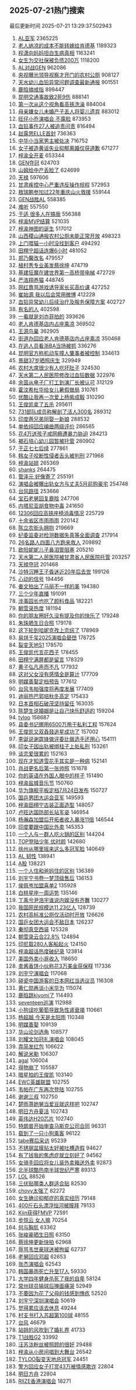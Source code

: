 ## 2025-07-21热门搜索 
最后更新时间 2025-07-21 13:29:37.502943 
1. [AL亚军](https://s.weibo.com/weibo?q=AL%E4%BA%9A%E5%86%9B&t=31&band_rank=1&Refer=top) 2365225
1. [老人纳凉的成本不能转嫁给肯德基](https://s.weibo.com/weibo?q=%23%E8%80%81%E4%BA%BA%E7%BA%B3%E5%87%89%E7%9A%84%E6%88%90%E6%9C%AC%E4%B8%8D%E8%83%BD%E8%BD%AC%E5%AB%81%E7%BB%99%E8%82%AF%E5%BE%B7%E5%9F%BA%23&t=31&band_rank=2&Refer=top) 1189323
1. [程潇向妈妈坦白生病真相](https://s.weibo.com/weibo?q=%E7%A8%8B%E6%BD%87%E5%90%91%E5%A6%88%E5%A6%88%E5%9D%A6%E7%99%BD%E7%94%9F%E7%97%85%E7%9C%9F%E7%9B%B8&t=31&band_rank=1&Refer=top) 1163241
1. [女生为交社保被负债200万](https://s.weibo.com/weibo?q=%23%E5%A5%B3%E7%94%9F%E4%B8%BA%E4%BA%A4%E7%A4%BE%E4%BF%9D%E8%A2%AB%E8%B4%9F%E5%80%BA200%E4%B8%87%23&t=31&band_rank=25&Refer=top) 1118200
1. [AL对战GEN](https://s.weibo.com/weibo?q=%23AL%E5%AF%B9%E6%88%98GEN%23&t=31&band_rank=2&Refer=top) 962086
1. [央视曝光领导视察才开门的农村公厕](https://s.weibo.com/weibo?q=%23%E5%A4%AE%E8%A7%86%E6%9B%9D%E5%85%89%E9%A2%86%E5%AF%BC%E8%A7%86%E5%AF%9F%E6%89%8D%E5%BC%80%E9%97%A8%E7%9A%84%E5%86%9C%E6%9D%91%E5%85%AC%E5%8E%95%23&t=31&band_rank=13&Refer=top) 908127
1. [天水幼儿血铅异常问题调查最新通报](https://s.weibo.com/weibo?q=%23%E5%A4%A9%E6%B0%B4%E5%B9%BC%E5%84%BF%E8%A1%80%E9%93%85%E5%BC%82%E5%B8%B8%E9%97%AE%E9%A2%98%E8%B0%83%E6%9F%A5%E6%9C%80%E6%96%B0%E9%80%9A%E6%8A%A5%23&t=31&band_rank=3&Refer=top) 901551
1. [鹿晗摘戒指](https://s.weibo.com/weibo?q=%23%E9%B9%BF%E6%99%97%E6%91%98%E6%88%92%E6%8C%87%23&t=31&band_rank=4&Refer=top) 899447
1. [昆明交通事故致2死9伤](https://s.weibo.com/weibo?q=%23%E6%98%86%E6%98%8E%E4%BA%A4%E9%80%9A%E4%BA%8B%E6%95%85%E8%87%B42%E6%AD%BB9%E4%BC%A4%23&t=31&band_rank=2&Refer=top) 888141
1. [第一次从这个视角看高铁洗澡](https://s.weibo.com/weibo?q=%23%E7%AC%AC%E4%B8%80%E6%AC%A1%E4%BB%8E%E8%BF%99%E4%B8%AA%E8%A7%86%E8%A7%92%E7%9C%8B%E9%AB%98%E9%93%81%E6%B4%97%E6%BE%A1%23&t=31&band_rank=3&Refer=top) 884004
1. [母亲嫌女儿未婚产子丢人将婴儿遗弃](https://s.weibo.com/weibo?q=%23%E6%AF%8D%E4%BA%B2%E5%AB%8C%E5%A5%B3%E5%84%BF%E6%9C%AA%E5%A9%9A%E4%BA%A7%E5%AD%90%E4%B8%A2%E4%BA%BA%E5%B0%86%E5%A9%B4%E5%84%BF%E9%81%97%E5%BC%83%23&t=31&band_rank=4&Refer=top) 883012
1. [旺仔小乔演唱会 不露脸](https://s.weibo.com/weibo?q=%E6%97%BA%E4%BB%94%E5%B0%8F%E4%B9%94%E6%BC%94%E5%94%B1%E4%BC%9A%20%E4%B8%8D%E9%9C%B2%E8%84%B8&t=31&band_rank=5&Refer=top) 873953
1. [血铅事件27人被追责问责](https://s.weibo.com/weibo?q=%23%E8%A1%80%E9%93%85%E4%BA%8B%E4%BB%B627%E4%BA%BA%E8%A2%AB%E8%BF%BD%E8%B4%A3%E9%97%AE%E8%B4%A3%23&t=31&band_rank=6&Refer=top) 816494
1. [赵露思ELLE首封](https://s.weibo.com/weibo?q=%23%E8%B5%B5%E9%9C%B2%E6%80%9DELLE%E9%A6%96%E5%B0%81%23&t=31&band_rank=4&Refer=top) 736363
1. [中华小当家男主被处决](https://s.weibo.com/weibo?q=%E4%B8%AD%E5%8D%8E%E5%B0%8F%E5%BD%93%E5%AE%B6%E7%94%B7%E4%B8%BB%E8%A2%AB%E5%A4%84%E5%86%B3&t=31&band_rank=5&Refer=top) 716752
1. [女子被造黄谣失业抑郁离婚仅获道歉](https://s.weibo.com/weibo?q=%23%E5%A5%B3%E5%AD%90%E8%A2%AB%E9%80%A0%E9%BB%84%E8%B0%A3%E5%A4%B1%E4%B8%9A%E6%8A%91%E9%83%81%E7%A6%BB%E5%A9%9A%E4%BB%85%E8%8E%B7%E9%81%93%E6%AD%89%23&t=31&band_rank=5&Refer=top) 671277
1. [梓渝全开麦](https://s.weibo.com/weibo?q=%23%E6%A2%93%E6%B8%9D%E5%85%A8%E5%BC%80%E9%BA%A6%23&t=31&band_rank=7&Refer=top) 653344
1. [GEN夺冠](https://s.weibo.com/weibo?q=GEN%E5%A4%BA%E5%86%A0&t=31&band_rank=8&Refer=top) 624703
1. [山姆给中产丢脸了](https://s.weibo.com/weibo?q=%23%E5%B1%B1%E5%A7%86%E7%BB%99%E4%B8%AD%E4%BA%A7%E4%B8%A2%E8%84%B8%E4%BA%86%23&t=31&band_rank=35&Refer=top) 624699
1. [天禄](https://s.weibo.com/weibo?q=%E5%A4%A9%E7%A6%84&t=31&band_rank=1&Refer=top) 597606
1. [甘肃疾控中心严重违反操作规程](https://s.weibo.com/weibo?q=%23%E7%94%98%E8%82%83%E7%96%BE%E6%8E%A7%E4%B8%AD%E5%BF%83%E4%B8%A5%E9%87%8D%E8%BF%9D%E5%8F%8D%E6%93%8D%E4%BD%9C%E8%A7%84%E7%A8%8B%23&t=31&band_rank=9&Refer=top) 572953
1. [敖瑞鹏参加过22年重庆山火救援](https://s.weibo.com/weibo?q=%E6%95%96%E7%91%9E%E9%B9%8F%E5%8F%82%E5%8A%A0%E8%BF%8722%E5%B9%B4%E9%87%8D%E5%BA%86%E5%B1%B1%E7%81%AB%E6%95%91%E6%8F%B4&t=31&band_rank=8&Refer=top) 559144
1. [GEN战胜AL](https://s.weibo.com/weibo?q=GEN%E6%88%98%E8%83%9CAL&t=31&band_rank=10&Refer=top) 558385
1. [难听](https://s.weibo.com/weibo?q=%E9%9A%BE%E5%90%AC&t=31&band_rank=11&Refer=top) 557550
1. [于适 很多人在搞我](https://s.weibo.com/weibo?q=%E4%BA%8E%E9%80%82%20%E5%BE%88%E5%A4%9A%E4%BA%BA%E5%9C%A8%E6%90%9E%E6%88%91&t=31&band_rank=12&Refer=top) 556388
1. [梓渝MVP结算](https://s.weibo.com/weibo?q=%23%E6%A2%93%E6%B8%9DMVP%E7%BB%93%E7%AE%97%23&t=31&band_rank=5&Refer=top) 521035
1. [梓渝神图的诞生](https://s.weibo.com/weibo?q=%23%E6%A2%93%E6%B8%9D%E7%A5%9E%E5%9B%BE%E7%9A%84%E8%AF%9E%E7%94%9F%23&t=31&band_rank=2&Refer=top) 517012
1. [山西稷山通报农村公厕未能正常开放](https://s.weibo.com/weibo?q=%23%E5%B1%B1%E8%A5%BF%E7%A8%B7%E5%B1%B1%E9%80%9A%E6%8A%A5%E5%86%9C%E6%9D%91%E5%85%AC%E5%8E%95%E6%9C%AA%E8%83%BD%E6%AD%A3%E5%B8%B8%E5%BC%80%E6%94%BE%23&t=31&band_rank=10&Refer=top) 498323
1. [上门喂猫一小时没找到客户](https://s.weibo.com/weibo?q=%E4%B8%8A%E9%97%A8%E5%96%82%E7%8C%AB%E4%B8%80%E5%B0%8F%E6%97%B6%E6%B2%A1%E6%89%BE%E5%88%B0%E5%AE%A2%E6%88%B7&t=31&band_rank=4&Refer=top) 494292
1. [田栩宁超话连爆6小时](https://s.weibo.com/weibo?q=%23%E7%94%B0%E6%A0%A9%E5%AE%81%E8%B6%85%E8%AF%9D%E8%BF%9E%E7%88%866%E5%B0%8F%E6%97%B6%23&t=31&band_rank=14&Refer=top) 481052
1. [郑乃馨改名](https://s.weibo.com/weibo?q=%23%E9%83%91%E4%B9%83%E9%A6%A8%E6%94%B9%E5%90%8D%23&t=31&band_rank=15&Refer=top) 479557
1. [植村秀专业美发蔡徐坤](https://s.weibo.com/weibo?q=%23%E6%A4%8D%E6%9D%91%E7%A7%80%E4%B8%93%E4%B8%9A%E7%BE%8E%E5%8F%91%E8%94%A1%E5%BE%90%E5%9D%A4%23&t=31&band_rank=11&Refer=top) 474719
1. [基建狂魔在建世界第一高桥带电梯](https://s.weibo.com/weibo?q=%23%E5%9F%BA%E5%BB%BA%E7%8B%82%E9%AD%94%E5%9C%A8%E5%BB%BA%E4%B8%96%E7%95%8C%E7%AC%AC%E4%B8%80%E9%AB%98%E6%A1%A5%E5%B8%A6%E7%94%B5%E6%A2%AF%23&t=31&band_rank=7&Refer=top) 472729
1. [严浩翔养猫](https://s.weibo.com/weibo?q=%23%E4%B8%A5%E6%B5%A9%E7%BF%94%E5%85%BB%E7%8C%AB%23&t=31&band_rank=13&Refer=top) 448745
1. [网红靠骂游戏诱导家长买高价课](https://s.weibo.com/weibo?q=%23%E7%BD%91%E7%BA%A2%E9%9D%A0%E9%AA%82%E6%B8%B8%E6%88%8F%E8%AF%B1%E5%AF%BC%E5%AE%B6%E9%95%BF%E4%B9%B0%E9%AB%98%E4%BB%B7%E8%AF%BE%23&t=31&band_rank=14&Refer=top) 427252
1. [崔始源 我以后会常用微博](https://s.weibo.com/weibo?q=%E5%B4%94%E5%A7%8B%E6%BA%90%20%E6%88%91%E4%BB%A5%E5%90%8E%E4%BC%9A%E5%B8%B8%E7%94%A8%E5%BE%AE%E5%8D%9A&t=31&band_rank=33&Refer=top) 412228
1. [血铅异常幼儿后续治疗及服务保障方案](https://s.weibo.com/weibo?q=%23%E8%A1%80%E9%93%85%E5%BC%82%E5%B8%B8%E5%B9%BC%E5%84%BF%E5%90%8E%E7%BB%AD%E6%B2%BB%E7%96%97%E5%8F%8A%E6%9C%8D%E5%8A%A1%E4%BF%9D%E9%9A%9C%E6%96%B9%E6%A1%88%23&t=31&band_rank=16&Refer=top) 402727
1. [有名的人](https://s.weibo.com/weibo?q=%23%E6%9C%89%E5%90%8D%E7%9A%84%E4%BA%BA%23&t=31&band_rank=16&Refer=top) 402598
1. [一看就是刘亦菲拍的](https://s.weibo.com/weibo?q=%E4%B8%80%E7%9C%8B%E5%B0%B1%E6%98%AF%E5%88%98%E4%BA%A6%E8%8F%B2%E6%8B%8D%E7%9A%84&t=31&band_rank=39&Refer=top) 393626
1. [老人肯德基店内占座乘凉](https://s.weibo.com/weibo?q=%23%E8%80%81%E4%BA%BA%E8%82%AF%E5%BE%B7%E5%9F%BA%E5%BA%97%E5%86%85%E5%8D%A0%E5%BA%A7%E4%B9%98%E5%87%89%23&t=31&band_rank=32&Refer=top) 369502
1. [王源鸟巢](https://s.weibo.com/weibo?q=%E7%8E%8B%E6%BA%90%E9%B8%9F%E5%B7%A2&t=31&band_rank=7&Refer=top) 362905
1. [街道办回应老人肯德基店内占座乘凉](https://s.weibo.com/weibo?q=%23%E8%A1%97%E9%81%93%E5%8A%9E%E5%9B%9E%E5%BA%94%E8%80%81%E4%BA%BA%E8%82%AF%E5%BE%B7%E5%9F%BA%E5%BA%97%E5%86%85%E5%8D%A0%E5%BA%A7%E4%B9%98%E5%87%89%23&t=31&band_rank=46&Refer=top) 350468
1. [在逃人员看浙BA当场被抓](https://s.weibo.com/weibo?q=%23%E5%9C%A8%E9%80%83%E4%BA%BA%E5%91%98%E7%9C%8B%E6%B5%99BA%E5%BD%93%E5%9C%BA%E8%A2%AB%E6%8A%93%23&t=31&band_rank=10&Refer=top) 336276
1. [昆明官方称机动车撞人肇事者被控制](https://s.weibo.com/weibo?q=%23%E6%98%86%E6%98%8E%E5%AE%98%E6%96%B9%E7%A7%B0%E6%9C%BA%E5%8A%A8%E8%BD%A6%E6%92%9E%E4%BA%BA%E8%82%87%E4%BA%8B%E8%80%85%E8%A2%AB%E6%8E%A7%E5%88%B6%23&t=31&band_rank=11&Refer=top) 334613
1. [景甜37岁晒照庆生](https://s.weibo.com/weibo?q=%23%E6%99%AF%E7%94%9C37%E5%B2%81%E6%99%92%E7%85%A7%E5%BA%86%E7%94%9F%23&t=31&band_rank=18&Refer=top) 329949
1. [农村大席很少有人吃坏肚子](https://s.weibo.com/weibo?q=%E5%86%9C%E6%9D%91%E5%A4%A7%E5%B8%AD%E5%BE%88%E5%B0%91%E6%9C%89%E4%BA%BA%E5%90%83%E5%9D%8F%E8%82%9A%E5%AD%90&t=31&band_rank=12&Refer=top) 324530
1. [天水第二人民医院修改过血铅数据](https://s.weibo.com/weibo?q=%23%E5%A4%A9%E6%B0%B4%E7%AC%AC%E4%BA%8C%E4%BA%BA%E6%B0%91%E5%8C%BB%E9%99%A2%E4%BF%AE%E6%94%B9%E8%BF%87%E8%A1%80%E9%93%85%E6%95%B0%E6%8D%AE%23&t=31&band_rank=17&Refer=top) 322976
1. [余茵从电子厂打工到演厂长被认可](https://s.weibo.com/weibo?q=%E4%BD%99%E8%8C%B5%E4%BB%8E%E7%94%B5%E5%AD%90%E5%8E%82%E6%89%93%E5%B7%A5%E5%88%B0%E6%BC%94%E5%8E%82%E9%95%BF%E8%A2%AB%E8%AE%A4%E5%8F%AF&t=31&band_rank=14&Refer=top) 312129
1. [霍汶希杜华给女儿暑假做局](https://s.weibo.com/weibo?q=%E9%9C%8D%E6%B1%B6%E5%B8%8C%E6%9D%9C%E5%8D%8E%E7%BB%99%E5%A5%B3%E5%84%BF%E6%9A%91%E5%81%87%E5%81%9A%E5%B1%80&t=31&band_rank=15&Refer=top) 310761
1. [优酷让我再一次爱上杨紫成毅](https://s.weibo.com/weibo?q=%E4%BC%98%E9%85%B7%E8%AE%A9%E6%88%91%E5%86%8D%E4%B8%80%E6%AC%A1%E7%88%B1%E4%B8%8A%E6%9D%A8%E7%B4%AB%E6%88%90%E6%AF%85&t=31&band_rank=10&Refer=top) 310290
1. [王俊凯拿了五杀](https://s.weibo.com/weibo?q=%23%E7%8E%8B%E4%BF%8A%E5%87%AF%E6%8B%BF%E4%BA%86%E4%BA%94%E6%9D%80%23&t=31&band_rank=18&Refer=top) 295611
1. [731部队成员称解剖了活人300名](https://s.weibo.com/weibo?q=%23731%E9%83%A8%E9%98%9F%E6%88%90%E5%91%98%E7%A7%B0%E8%A7%A3%E5%89%96%E4%BA%86%E6%B4%BB%E4%BA%BA300%E5%90%8D%23&t=31&band_rank=19&Refer=top) 289312
1. [印度两兄弟同娶一新娘](https://s.weibo.com/weibo?q=%23%E5%8D%B0%E5%BA%A6%E4%B8%A4%E5%85%84%E5%BC%9F%E5%90%8C%E5%A8%B6%E4%B8%80%E6%96%B0%E5%A8%98%23&t=31&band_rank=11&Refer=top) 288532
1. [单依纯回应编曲两级评价](https://s.weibo.com/weibo?q=%23%E5%8D%95%E4%BE%9D%E7%BA%AF%E5%9B%9E%E5%BA%94%E7%BC%96%E6%9B%B2%E4%B8%A4%E7%BA%A7%E8%AF%84%E4%BB%B7%23&t=31&band_rank=19&Refer=top) 286565
1. [花4万送孩子戒网瘾遭暴力胁迫](https://s.weibo.com/weibo?q=%23%E8%8A%B14%E4%B8%87%E9%80%81%E5%AD%A9%E5%AD%90%E6%88%92%E7%BD%91%E7%98%BE%E9%81%AD%E6%9A%B4%E5%8A%9B%E8%83%81%E8%BF%AB%23&t=31&band_rank=20&Refer=top) 284213
1. [褐石培心幼儿园暂被托管](https://s.weibo.com/weibo?q=%23%E8%A4%90%E7%9F%B3%E5%9F%B9%E5%BF%83%E5%B9%BC%E5%84%BF%E5%9B%AD%E6%9A%82%E8%A2%AB%E6%89%98%E7%AE%A1%23&t=31&band_rank=20&Refer=top) 280902
1. [于正七七后续](https://s.weibo.com/weibo?q=%23%E4%BA%8E%E6%AD%A3%E4%B8%83%E4%B8%83%E5%90%8E%E7%BB%AD%23&t=31&band_rank=12&Refer=top) 277861
1. [韩女子咬断性侵者舌头被判刑](https://s.weibo.com/weibo?q=%23%E9%9F%A9%E5%A5%B3%E5%AD%90%E5%92%AC%E6%96%AD%E6%80%A7%E4%BE%B5%E8%80%85%E8%88%8C%E5%A4%B4%E8%A2%AB%E5%88%A4%E5%88%91%23&t=31&band_rank=21&Refer=top) 271968
1. [梓渝站姐](https://s.weibo.com/weibo?q=%E6%A2%93%E6%B8%9D%E7%AB%99%E5%A7%90&t=31&band_rank=22&Refer=top) 265369
1. [shanks](https://s.weibo.com/weibo?q=shanks&t=31&band_rank=13&Refer=top) 264475
1. [管泽元 好像寄了](https://s.weibo.com/weibo?q=%E7%AE%A1%E6%B3%BD%E5%85%83%20%E5%A5%BD%E5%83%8F%E5%AF%84%E4%BA%86&t=31&band_rank=23&Refer=top) 255191
1. [演唱会被曝出轨女方与丈夫5月前购豪宅](https://s.weibo.com/weibo?q=%23%E6%BC%94%E5%94%B1%E4%BC%9A%E8%A2%AB%E6%9B%9D%E5%87%BA%E8%BD%A8%E5%A5%B3%E6%96%B9%E4%B8%8E%E4%B8%88%E5%A4%AB5%E6%9C%88%E5%89%8D%E8%B4%AD%E8%B1%AA%E5%AE%85%23&t=31&band_rank=24&Refer=top) 254748
1. [台风路径](https://s.weibo.com/weibo?q=%E5%8F%B0%E9%A3%8E%E8%B7%AF%E5%BE%84&t=31&band_rank=50&Refer=top) 253666
1. [宝石老舅回复鹿晗](https://s.weibo.com/weibo?q=%23%E5%AE%9D%E7%9F%B3%E8%80%81%E8%88%85%E5%9B%9E%E5%A4%8D%E9%B9%BF%E6%99%97%23&t=31&band_rank=32&Refer=top) 247706
1. [内塔尼亚胡食物中毒](https://s.weibo.com/weibo?q=%23%E5%86%85%E5%A1%94%E5%B0%BC%E4%BA%9A%E8%83%A1%E9%A3%9F%E7%89%A9%E4%B8%AD%E6%AF%92%23&t=31&band_rank=18&Refer=top) 241650
1. [12306回应高铁座椅消毒情况](https://s.weibo.com/weibo?q=%2312306%E5%9B%9E%E5%BA%94%E9%AB%98%E9%93%81%E5%BA%A7%E6%A4%85%E6%B6%88%E6%AF%92%E6%83%85%E5%86%B5%23&t=31&band_rank=23&Refer=top) 225729
1. [十余省区市雨雨雨](https://s.weibo.com/weibo?q=%23%E5%8D%81%E4%BD%99%E7%9C%81%E5%8C%BA%E5%B8%82%E9%9B%A8%E9%9B%A8%E9%9B%A8%23&t=31&band_rank=15&Refer=top) 220142
1. [陈立农街头拥抱](https://s.weibo.com/weibo?q=%23%E9%99%88%E7%AB%8B%E5%86%9C%E8%A1%97%E5%A4%B4%E6%8B%A5%E6%8A%B1%23&t=31&band_rank=26&Refer=top) 219669
1. [纪委监委对检测数据失真等全面调查](https://s.weibo.com/weibo?q=%23%E7%BA%AA%E5%A7%94%E7%9B%91%E5%A7%94%E5%AF%B9%E6%A3%80%E6%B5%8B%E6%95%B0%E6%8D%AE%E5%A4%B1%E7%9C%9F%E7%AD%89%E5%85%A8%E9%9D%A2%E8%B0%83%E6%9F%A5%23&t=31&band_rank=27&Refer=top) 217914
1. [26名路人四面八方跑来救人](https://s.weibo.com/weibo?q=%2326%E5%90%8D%E8%B7%AF%E4%BA%BA%E5%9B%9B%E9%9D%A2%E5%85%AB%E6%96%B9%E8%B7%91%E6%9D%A5%E6%95%91%E4%BA%BA%23&t=31&band_rank=16&Refer=top) 209892
1. [欧阳妮妮儿子鼻泪管阻塞](https://s.weibo.com/weibo?q=%23%E6%AC%A7%E9%98%B3%E5%A6%AE%E5%A6%AE%E5%84%BF%E5%AD%90%E9%BC%BB%E6%B3%AA%E7%AE%A1%E9%98%BB%E5%A1%9E%23&t=31&band_rank=27&Refer=top) 205210
1. [天水第二人民医院被甘肃省人民医院托管](https://s.weibo.com/weibo?q=%23%E5%A4%A9%E6%B0%B4%E7%AC%AC%E4%BA%8C%E4%BA%BA%E6%B0%91%E5%8C%BB%E9%99%A2%E8%A2%AB%E7%94%98%E8%82%83%E7%9C%81%E4%BA%BA%E6%B0%91%E5%8C%BB%E9%99%A2%E6%89%98%E7%AE%A1%23&t=31&band_rank=28&Refer=top) 203257
1. [天禄夺冠](https://s.weibo.com/weibo?q=%E5%A4%A9%E7%A6%84%E5%A4%BA%E5%86%A0&t=31&band_rank=7&Refer=top) 201468
1. [沙特沉睡王子昏迷近20年后去世](https://s.weibo.com/weibo?q=%23%E6%B2%99%E7%89%B9%E6%B2%89%E7%9D%A1%E7%8E%8B%E5%AD%90%E6%98%8F%E8%BF%B7%E8%BF%9120%E5%B9%B4%E5%90%8E%E5%8E%BB%E4%B8%96%23&t=31&band_rank=31&Refer=top) 199126
1. [心动的信号](https://s.weibo.com/weibo?q=%E5%BF%83%E5%8A%A8%E7%9A%84%E4%BF%A1%E5%8F%B7&t=31&band_rank=28&Refer=top) 194456
1. [姜文拍出了马丽不一样的美](https://s.weibo.com/weibo?q=%E5%A7%9C%E6%96%87%E6%8B%8D%E5%87%BA%E4%BA%86%E9%A9%AC%E4%B8%BD%E4%B8%8D%E4%B8%80%E6%A0%B7%E7%9A%84%E7%BE%8E&t=31&band_rank=19&Refer=top) 194380
1. [三个少年直播](https://s.weibo.com/weibo?q=%23%E4%B8%89%E4%B8%AA%E5%B0%91%E5%B9%B4%E7%9B%B4%E6%92%AD%23&t=31&band_rank=29&Refer=top) 191091
1. [涉事园长也吃了颜料食品](https://s.weibo.com/weibo?q=%23%E6%B6%89%E4%BA%8B%E5%9B%AD%E9%95%BF%E4%B9%9F%E5%90%83%E4%BA%86%E9%A2%9C%E6%96%99%E9%A3%9F%E5%93%81%23&t=31&band_rank=36&Refer=top) 182221
1. [朝雪录热度](https://s.weibo.com/weibo?q=%23%E6%9C%9D%E9%9B%AA%E5%BD%95%E7%83%AD%E5%BA%A6%23&t=31&band_rank=29&Refer=top) 181194
1. [你的朋友圈好久没有提及你的快乐了](https://s.weibo.com/weibo?q=%E4%BD%A0%E7%9A%84%E6%9C%8B%E5%8F%8B%E5%9C%88%E5%A5%BD%E4%B9%85%E6%B2%A1%E6%9C%89%E6%8F%90%E5%8F%8A%E4%BD%A0%E7%9A%84%E5%BF%AB%E4%B9%90%E4%BA%86&t=31&band_rank=20&Refer=top) 179248
1. [朱珠晒生日合照](https://s.weibo.com/weibo?q=%23%E6%9C%B1%E7%8F%A0%E6%99%92%E7%94%9F%E6%97%A5%E5%90%88%E7%85%A7%23&t=31&band_rank=21&Refer=top) 179178
1. [这下轮到哈妮克孜上恋综了](https://s.weibo.com/weibo?q=%E8%BF%99%E4%B8%8B%E8%BD%AE%E5%88%B0%E5%93%88%E5%A6%AE%E5%85%8B%E5%AD%9C%E4%B8%8A%E6%81%8B%E7%BB%BC%E4%BA%86&t=31&band_rank=23&Refer=top) 178969
1. [易烊千玺2025演唱会礐嶨](https://s.weibo.com/weibo?q=%E6%98%93%E7%83%8A%E5%8D%83%E7%8E%BA2025%E6%BC%94%E5%94%B1%E4%BC%9A%E7%A4%90%E5%B6%A8&t=31&band_rank=24&Refer=top) 178725
1. [裂变天地S1](https://s.weibo.com/weibo?q=%23%E8%A3%82%E5%8F%98%E5%A4%A9%E5%9C%B0S1%23&t=31&band_rank=25&Refer=top) 178570
1. [王俊凯代言花西子](https://s.weibo.com/weibo?q=%23%E7%8E%8B%E4%BF%8A%E5%87%AF%E4%BB%A3%E8%A8%80%E8%8A%B1%E8%A5%BF%E5%AD%90%23&t=31&band_rank=26&Refer=top) 178455
1. [田栩宁满屏都是留言](https://s.weibo.com/weibo?q=%23%E7%94%B0%E6%A0%A9%E5%AE%81%E6%BB%A1%E5%B1%8F%E9%83%BD%E6%98%AF%E7%95%99%E8%A8%80%23&t=31&band_rank=27&Refer=top) 178329
1. [黄子弘凡声而不凡](https://s.weibo.com/weibo?q=%23%E9%BB%84%E5%AD%90%E5%BC%98%E5%87%A1%E5%A3%B0%E8%80%8C%E4%B8%8D%E5%87%A1%23&t=31&band_rank=30&Refer=top) 177932
1. [这对父女没有感情全是算计](https://s.weibo.com/weibo?q=%23%E8%BF%99%E5%AF%B9%E7%88%B6%E5%A5%B3%E6%B2%A1%E6%9C%89%E6%84%9F%E6%83%85%E5%85%A8%E6%98%AF%E7%AE%97%E8%AE%A1%23&t=31&band_rank=31&Refer=top) 177709
1. [明媒善娶定档预告](https://s.weibo.com/weibo?q=%23%E6%98%8E%E5%AA%92%E5%96%84%E5%A8%B6%E5%AE%9A%E6%A1%A3%E9%A2%84%E5%91%8A%23&t=31&band_rank=32&Refer=top) 177612
1. [台风韦帕强度将再度发展](https://s.weibo.com/weibo?q=%23%E5%8F%B0%E9%A3%8E%E9%9F%A6%E5%B8%95%E5%BC%BA%E5%BA%A6%E5%B0%86%E5%86%8D%E5%BA%A6%E5%8F%91%E5%B1%95%23&t=31&band_rank=34&Refer=top) 177409
1. [迪丽热巴郭培秋冬高定](https://s.weibo.com/weibo?q=%23%E8%BF%AA%E4%B8%BD%E7%83%AD%E5%B7%B4%E9%83%AD%E5%9F%B9%E7%A7%8B%E5%86%AC%E9%AB%98%E5%AE%9A%23&t=31&band_rank=30&Refer=top) 175433
1. [日本首相石破茂坚持留任](https://s.weibo.com/weibo?q=%23%E6%97%A5%E6%9C%AC%E9%A6%96%E7%9B%B8%E7%9F%B3%E7%A0%B4%E8%8C%82%E5%9D%9A%E6%8C%81%E7%95%99%E4%BB%BB%23&t=31&band_rank=18&Refer=top) 163035
1. [陈楚生说婚姻是让自己快乐舒适的](https://s.weibo.com/weibo?q=%E9%99%88%E6%A5%9A%E7%94%9F%E8%AF%B4%E5%A9%9A%E5%A7%BB%E6%98%AF%E8%AE%A9%E8%87%AA%E5%B7%B1%E5%BF%AB%E4%B9%90%E8%88%92%E9%80%82%E7%9A%84&t=31&band_rank=33&Refer=top) 159204
1. [tyloo](https://s.weibo.com/weibo?q=tyloo&t=31&band_rank=12&Refer=top) 158687
1. [县委书记挪用6500万用于私利工程](https://s.weibo.com/weibo?q=%23%E5%8E%BF%E5%A7%94%E4%B9%A6%E8%AE%B0%E6%8C%AA%E7%94%A86500%E4%B8%87%E7%94%A8%E4%BA%8E%E7%A7%81%E5%88%A9%E5%B7%A5%E7%A8%8B%23&t=31&band_rank=34&Refer=top) 157624
1. [王俊凯又双叒叕追星成功了](https://s.weibo.com/weibo?q=%E7%8E%8B%E4%BF%8A%E5%87%AF%E5%8F%88%E5%8F%8C%E5%8F%92%E5%8F%95%E8%BF%BD%E6%98%9F%E6%88%90%E5%8A%9F%E4%BA%86&t=31&band_rank=19&Refer=top) 157002
1. [李诞说谢霆锋做评委比做选手还用心](https://s.weibo.com/weibo?q=%E6%9D%8E%E8%AF%9E%E8%AF%B4%E8%B0%A2%E9%9C%86%E9%94%8B%E5%81%9A%E8%AF%84%E5%A7%94%E6%AF%94%E5%81%9A%E9%80%89%E6%89%8B%E8%BF%98%E7%94%A8%E5%BF%83&t=31&band_rank=35&Refer=top) 154111
1. [印女子因出轨被绑柱子上处私刑](https://s.weibo.com/weibo?q=%23%E5%8D%B0%E5%A5%B3%E5%AD%90%E5%9B%A0%E5%87%BA%E8%BD%A8%E8%A2%AB%E7%BB%91%E6%9F%B1%E5%AD%90%E4%B8%8A%E5%A4%84%E7%A7%81%E5%88%91%23&t=31&band_rank=24&Refer=top) 153261
1. [谈恋爱很累的](https://s.weibo.com/weibo?q=%E8%B0%88%E6%81%8B%E7%88%B1%E5%BE%88%E7%B4%AF%E7%9A%84&t=31&band_rank=26&Refer=top) 152163
1. [现在才知道雪花手其实是一种病](https://s.weibo.com/weibo?q=%23%E7%8E%B0%E5%9C%A8%E6%89%8D%E7%9F%A5%E9%81%93%E9%9B%AA%E8%8A%B1%E6%89%8B%E5%85%B6%E5%AE%9E%E6%98%AF%E4%B8%80%E7%A7%8D%E7%97%85%23&t=31&band_rank=36&Refer=top) 152141
1. [肖战更名后第一张帅照](https://s.weibo.com/weibo?q=%23%E8%82%96%E6%88%98%E6%9B%B4%E5%90%8D%E5%90%8E%E7%AC%AC%E4%B8%80%E5%BC%A0%E5%B8%85%E7%85%A7%23&t=31&band_rank=27&Refer=top) 151678
1. [你的英语在外国人眼中的样子](https://s.weibo.com/weibo?q=%E4%BD%A0%E7%9A%84%E8%8B%B1%E8%AF%AD%E5%9C%A8%E5%A4%96%E5%9B%BD%E4%BA%BA%E7%9C%BC%E4%B8%AD%E7%9A%84%E6%A0%B7%E5%AD%90&t=31&band_rank=28&Refer=top) 151490
1. [梓渝盐城音乐节](https://s.weibo.com/weibo?q=%23%E6%A2%93%E6%B8%9D%E7%9B%90%E5%9F%8E%E9%9F%B3%E4%B9%90%E8%8A%82%23&t=31&band_rank=29&Refer=top) 150760
1. [华为旗舰平板定档7月24日发布](https://s.weibo.com/weibo?q=%23%E5%8D%8E%E4%B8%BA%E6%97%97%E8%88%B0%E5%B9%B3%E6%9D%BF%E5%AE%9A%E6%A1%A37%E6%9C%8824%E6%97%A5%E5%8F%91%E5%B8%83%23&t=31&band_rank=30&Refer=top) 150727
1. [国乒男团大运会亚军](https://s.weibo.com/weibo?q=%E5%9B%BD%E4%B9%92%E7%94%B7%E5%9B%A2%E5%A4%A7%E8%BF%90%E4%BC%9A%E4%BA%9A%E5%86%9B&t=31&band_rank=37&Refer=top) 149593
1. [梓渝田栩宁古装正面造型](https://s.weibo.com/weibo?q=%23%E6%A2%93%E6%B8%9D%E7%94%B0%E6%A0%A9%E5%AE%81%E5%8F%A4%E8%A3%85%E6%AD%A3%E9%9D%A2%E9%80%A0%E5%9E%8B%23&t=31&band_rank=38&Refer=top) 148057
1. [卢旺达国防部长站军姿](https://s.weibo.com/weibo?q=%E5%8D%A2%E6%97%BA%E8%BE%BE%E5%9B%BD%E9%98%B2%E9%83%A8%E9%95%BF%E7%AB%99%E5%86%9B%E5%A7%BF&t=31&band_rank=31&Refer=top) 146954
1. [杨瀚森加盟后开拓者收入暴涨11倍](https://s.weibo.com/weibo?q=%23%E6%9D%A8%E7%80%9A%E6%A3%AE%E5%8A%A0%E7%9B%9F%E5%90%8E%E5%BC%80%E6%8B%93%E8%80%85%E6%94%B6%E5%85%A5%E6%9A%B4%E6%B6%A811%E5%80%8D%23&t=31&band_rank=40&Refer=top) 146544
1. [印度要跟中国比外卖](https://s.weibo.com/weibo?q=%E5%8D%B0%E5%BA%A6%E8%A6%81%E8%B7%9F%E4%B8%AD%E5%9B%BD%E6%AF%94%E5%A4%96%E5%8D%96&t=31&band_rank=42&Refer=top) 145353
1. [一个人与一群人吃火锅的区别](https://s.weibo.com/weibo?q=%E4%B8%80%E4%B8%AA%E4%BA%BA%E4%B8%8E%E4%B8%80%E7%BE%A4%E4%BA%BA%E5%90%83%E7%81%AB%E9%94%85%E7%9A%84%E5%8C%BA%E5%88%AB&t=31&band_rank=37&Refer=top) 144204
1. [TOP登陆少年 优时颜](https://s.weibo.com/weibo?q=TOP%E7%99%BB%E9%99%86%E5%B0%91%E5%B9%B4%20%E4%BC%98%E6%97%B6%E9%A2%9C&t=31&band_rank=43&Refer=top) 142680
1. [徐州从哪里摇来这么多冠军脸](https://s.weibo.com/weibo?q=%23%E5%BE%90%E5%B7%9E%E4%BB%8E%E5%93%AA%E9%87%8C%E6%91%87%E6%9D%A5%E8%BF%99%E4%B9%88%E5%A4%9A%E5%86%A0%E5%86%9B%E8%84%B8%23&t=31&band_rank=38&Refer=top) 140649
1. [AL 韧性](https://s.weibo.com/weibo?q=AL%20%E9%9F%A7%E6%80%A7&t=31&band_rank=33&Refer=top) 138941
1. [A股](https://s.weibo.com/weibo?q=A%E8%82%A1&t=31&band_rank=45&Refer=top) 138221
1. [一个人住和爸妈住的区别](https://s.weibo.com/weibo?q=%E4%B8%80%E4%B8%AA%E4%BA%BA%E4%BD%8F%E5%92%8C%E7%88%B8%E5%A6%88%E4%BD%8F%E7%9A%84%E5%8C%BA%E5%88%AB&t=31&band_rank=46&Refer=top) 136389
1. [刘宇宁书卷一梦顶级售后](https://s.weibo.com/weibo?q=%23%E5%88%98%E5%AE%87%E5%AE%81%E4%B9%A6%E5%8D%B7%E4%B8%80%E6%A2%A6%E9%A1%B6%E7%BA%A7%E5%94%AE%E5%90%8E%23&t=31&band_rank=34&Refer=top) 136153
1. [侯佩岑加盟喜单2](https://s.weibo.com/weibo?q=%E4%BE%AF%E4%BD%A9%E5%B2%91%E5%8A%A0%E7%9B%9F%E5%96%9C%E5%8D%952&t=31&band_rank=39&Refer=top) 135928
1. [白桃星座一周运势](https://s.weibo.com/weibo?q=%E7%99%BD%E6%A1%83%E6%98%9F%E5%BA%A7%E4%B8%80%E5%91%A8%E8%BF%90%E5%8A%BF&t=31&band_rank=35&Refer=top) 135146
1. [丁禹兮尹浩宇谁说内娱没有齐舞](https://s.weibo.com/weibo?q=%E4%B8%81%E7%A6%B9%E5%85%AE%E5%B0%B9%E6%B5%A9%E5%AE%87%E8%B0%81%E8%AF%B4%E5%86%85%E5%A8%B1%E6%B2%A1%E6%9C%89%E9%BD%90%E8%88%9E&t=31&band_rank=47&Refer=top) 130277
1. [我国网民规模达11.23亿人](https://s.weibo.com/weibo?q=%23%E6%88%91%E5%9B%BD%E7%BD%91%E6%B0%91%E8%A7%84%E6%A8%A1%E8%BE%BE11.23%E4%BA%BF%E4%BA%BA%23&t=31&band_rank=48&Refer=top) 128739
1. [农村高标准公厕仅活动时开放](https://s.weibo.com/weibo?q=%23%E5%86%9C%E6%9D%91%E9%AB%98%E6%A0%87%E5%87%86%E5%85%AC%E5%8E%95%E4%BB%85%E6%B4%BB%E5%8A%A8%E6%97%B6%E5%BC%80%E6%94%BE%23&t=31&band_rank=33&Refer=top) 126626
1. [国乒女团大运会不敌日本](https://s.weibo.com/weibo?q=%23%E5%9B%BD%E4%B9%92%E5%A5%B3%E5%9B%A2%E5%A4%A7%E8%BF%90%E4%BC%9A%E4%B8%8D%E6%95%8C%E6%97%A5%E6%9C%AC%23&t=31&band_rank=49&Refer=top) 126237
1. [秦彻真空西装](https://s.weibo.com/weibo?q=%E7%A7%A6%E5%BD%BB%E7%9C%9F%E7%A9%BA%E8%A5%BF%E8%A3%85&t=31&band_rank=50&Refer=top) 125328
1. [朝雪录云合22.8%](https://s.weibo.com/weibo?q=%23%E6%9C%9D%E9%9B%AA%E5%BD%95%E4%BA%91%E5%90%8822.8%25%23&t=31&band_rank=34&Refer=top) 124894
1. [印尼载280人客船起火](https://s.weibo.com/weibo?q=%23%E5%8D%B0%E5%B0%BC%E8%BD%BD280%E4%BA%BA%E5%AE%A2%E8%88%B9%E8%B5%B7%E7%81%AB%23&t=31&band_rank=35&Refer=top) 124150
1. [梓渝超话热度破纪录](https://s.weibo.com/weibo?q=%23%E6%A2%93%E6%B8%9D%E8%B6%85%E8%AF%9D%E7%83%AD%E5%BA%A6%E7%A0%B4%E7%BA%AA%E5%BD%95%23&t=31&band_rank=37&Refer=top) 123814
1. [美国外卖小哥收入](https://s.weibo.com/weibo?q=%E7%BE%8E%E5%9B%BD%E5%A4%96%E5%8D%96%E5%B0%8F%E5%93%A5%E6%94%B6%E5%85%A5&t=31&band_rank=37&Refer=top) 118650
1. [卖酱香饼小伙称花3万美金获保释](https://s.weibo.com/weibo?q=%23%E5%8D%96%E9%85%B1%E9%A6%99%E9%A5%BC%E5%B0%8F%E4%BC%99%E7%A7%B0%E8%8A%B13%E4%B8%87%E7%BE%8E%E9%87%91%E8%8E%B7%E4%BF%9D%E9%87%8A%23&t=31&band_rank=38&Refer=top) 117336
1. [刘宇宁演唱会](https://s.weibo.com/weibo?q=%23%E5%88%98%E5%AE%87%E5%AE%81%E6%BC%94%E5%94%B1%E4%BC%9A%23&t=31&band_rank=39&Refer=top) 117068
1. [碰瓷中国游客的日本网红当选议员](https://s.weibo.com/weibo?q=%E7%A2%B0%E7%93%B7%E4%B8%AD%E5%9B%BD%E6%B8%B8%E5%AE%A2%E7%9A%84%E6%97%A5%E6%9C%AC%E7%BD%91%E7%BA%A2%E5%BD%93%E9%80%89%E8%AE%AE%E5%91%98&t=31&band_rank=45&Refer=top) 116308
1. [黄仁勋再谈小米华为](https://s.weibo.com/weibo?q=%23%E9%BB%84%E4%BB%81%E5%8B%8B%E5%86%8D%E8%B0%88%E5%B0%8F%E7%B1%B3%E5%8D%8E%E4%B8%BA%23&t=31&band_rank=38&Refer=top) 115074
1. [鹿晗跳kiyomi了](https://s.weibo.com/weibo?q=%23%E9%B9%BF%E6%99%97%E8%B7%B3kiyomi%E4%BA%86%23&t=31&band_rank=40&Refer=top) 114493
1. [seventeen巡演](https://s.weibo.com/weibo?q=seventeen%E5%B7%A1%E6%BC%94&t=31&band_rank=46&Refer=top) 112988
1. [小狗误吃葡萄导致急性肾衰竭](https://s.weibo.com/weibo?q=%23%E5%B0%8F%E7%8B%97%E8%AF%AF%E5%90%83%E8%91%A1%E8%90%84%E5%AF%BC%E8%87%B4%E6%80%A5%E6%80%A7%E8%82%BE%E8%A1%B0%E7%AB%AD%23&t=31&band_rank=47&Refer=top) 110661
1. [杨超越 今天是太阳雨](https://s.weibo.com/weibo?q=%E6%9D%A8%E8%B6%85%E8%B6%8A%20%E4%BB%8A%E5%A4%A9%E6%98%AF%E5%A4%AA%E9%98%B3%E9%9B%A8&t=31&band_rank=48&Refer=top) 110348
1. [明媒善娶](https://s.weibo.com/weibo?q=%E6%98%8E%E5%AA%92%E5%96%84%E5%A8%B6&t=31&band_rank=49&Refer=top) 109139
1. [华山论剑选角](https://s.weibo.com/weibo?q=%E5%8D%8E%E5%B1%B1%E8%AE%BA%E5%89%91%E9%80%89%E8%A7%92&t=31&band_rank=50&Refer=top) 108577
1. [刘耀文加冠礼演唱会](https://s.weibo.com/weibo?q=%E5%88%98%E8%80%80%E6%96%87%E5%8A%A0%E5%86%A0%E7%A4%BC%E6%BC%94%E5%94%B1%E4%BC%9A&t=31&band_rank=40&Refer=top) 108045
1. [弄简发红包](https://s.weibo.com/weibo?q=%23%E5%BC%84%E7%AE%80%E5%8F%91%E7%BA%A2%E5%8C%85%23&t=31&band_rank=41&Refer=top) 106622
1. [解说米勒](https://s.weibo.com/weibo?q=%E8%A7%A3%E8%AF%B4%E7%B1%B3%E5%8B%92&t=31&band_rank=41&Refer=top) 106307
1. [agal](https://s.weibo.com/weibo?q=agal&t=31&band_rank=42&Refer=top) 106004
1. [得物崩了](https://s.weibo.com/weibo?q=%E5%BE%97%E7%89%A9%E5%B4%A9%E4%BA%86&t=31&band_rank=43&Refer=top) 105587
1. [暗星拍的王俊凯](https://s.weibo.com/weibo?q=%E6%9A%97%E6%98%9F%E6%8B%8D%E7%9A%84%E7%8E%8B%E4%BF%8A%E5%87%AF&t=31&band_rank=44&Refer=top) 103140
1. [EWC英雄联盟](https://s.weibo.com/weibo?q=EWC%E8%8B%B1%E9%9B%84%E8%81%94%E7%9B%9F&t=31&band_rank=45&Refer=top) 102755
1. [韦帕在广东再次登陆](https://s.weibo.com/weibo?q=%23%E9%9F%A6%E5%B8%95%E5%9C%A8%E5%B9%BF%E4%B8%9C%E5%86%8D%E6%AC%A1%E7%99%BB%E9%99%86%23&t=31&band_rank=46&Refer=top) 102755
1. [谢谢三叔](https://s.weibo.com/weibo?q=%E8%B0%A2%E8%B0%A2%E4%B8%89%E5%8F%94&t=31&band_rank=47&Refer=top) 102750
1. [楚雨荨她舅当爱豆就这样吧](https://s.weibo.com/weibo?q=%E6%A5%9A%E9%9B%A8%E8%8D%A8%E5%A5%B9%E8%88%85%E5%BD%93%E7%88%B1%E8%B1%86%E5%B0%B1%E8%BF%99%E6%A0%B7%E5%90%A7&t=31&band_rank=48&Refer=top) 102747
1. [明日方舟夏活](https://s.weibo.com/weibo?q=%E6%98%8E%E6%97%A5%E6%96%B9%E8%88%9F%E5%A4%8F%E6%B4%BB&t=31&band_rank=49&Refer=top) 102743
1. [英伟达H20芯片](https://s.weibo.com/weibo?q=%E8%8B%B1%E4%BC%9F%E8%BE%BEH20%E8%8A%AF%E7%89%87&t=31&band_rank=50&Refer=top) 102740
1. [特朗普开始审查马斯克公司合同](https://s.weibo.com/weibo?q=%23%E7%89%B9%E6%9C%97%E6%99%AE%E5%BC%80%E5%A7%8B%E5%AE%A1%E6%9F%A5%E9%A9%AC%E6%96%AF%E5%85%8B%E5%85%AC%E5%8F%B8%E5%90%88%E5%90%8C%23&t=31&band_rank=43&Refer=top) 96331
1. [载到了一只小狗乘客](https://s.weibo.com/weibo?q=%23%E8%BD%BD%E5%88%B0%E4%BA%86%E4%B8%80%E5%8F%AA%E5%B0%8F%E7%8B%97%E4%B9%98%E5%AE%A2%23&t=31&band_rank=44&Refer=top) 96122
1. [tabe赛后采访](https://s.weibo.com/weibo?q=tabe%E8%B5%9B%E5%90%8E%E9%87%87%E8%AE%BF&t=31&band_rank=45&Refer=top) 95239
1. [不锈钢盆膜贴太好被吐槽造假](https://s.weibo.com/weibo?q=%23%E4%B8%8D%E9%94%88%E9%92%A2%E7%9B%86%E8%86%9C%E8%B4%B4%E5%A4%AA%E5%A5%BD%E8%A2%AB%E5%90%90%E6%A7%BD%E9%80%A0%E5%81%87%23&t=31&band_rank=46&Refer=top) 94627
1. [有了钱我的焦虑症就立刻好了](https://s.weibo.com/weibo?q=%E6%9C%89%E4%BA%86%E9%92%B1%E6%88%91%E7%9A%84%E7%84%A6%E8%99%91%E7%97%87%E5%B0%B1%E7%AB%8B%E5%88%BB%E5%A5%BD%E4%BA%86&t=31&band_rank=47&Refer=top) 94562
1. [女骑手回应将女儿装外卖箱送外卖](https://s.weibo.com/weibo?q=%23%E5%A5%B3%E9%AA%91%E6%89%8B%E5%9B%9E%E5%BA%94%E5%B0%86%E5%A5%B3%E5%84%BF%E8%A3%85%E5%A4%96%E5%8D%96%E7%AE%B1%E9%80%81%E5%A4%96%E5%8D%96%23&t=31&band_rank=19&Refer=top) 92873
1. [北半球酷热南半球世纪严寒](https://s.weibo.com/weibo?q=%23%E5%8C%97%E5%8D%8A%E7%90%83%E9%85%B7%E7%83%AD%E5%8D%97%E5%8D%8A%E7%90%83%E4%B8%96%E7%BA%AA%E4%B8%A5%E5%AF%92%23&t=31&band_rank=25&Refer=top) 89313
1. [LOL](https://s.weibo.com/weibo?q=LOL&t=31&band_rank=26&Refer=top) 88526
1. [三伏贴哪类人群适合贴](https://s.weibo.com/weibo?q=%23%E4%B8%89%E4%BC%8F%E8%B4%B4%E5%93%AA%E7%B1%BB%E4%BA%BA%E7%BE%A4%E9%80%82%E5%90%88%E8%B4%B4%23&t=31&band_rank=40&Refer=top) 82530
1. [chovy太强了](https://s.weibo.com/weibo?q=chovy%E5%A4%AA%E5%BC%BA%E4%BA%86&t=31&band_rank=50&Refer=top) 82272
1. [女生确诊抑郁症的真实经历](https://s.weibo.com/weibo?q=%E5%A5%B3%E7%94%9F%E7%A1%AE%E8%AF%8A%E6%8A%91%E9%83%81%E7%97%87%E7%9A%84%E7%9C%9F%E5%AE%9E%E7%BB%8F%E5%8E%86&t=31&band_rank=38&Refer=top) 79148
1. [400斤石头漂浮恒河被膜拜](https://s.weibo.com/weibo?q=%23400%E6%96%A4%E7%9F%B3%E5%A4%B4%E6%BC%82%E6%B5%AE%E6%81%92%E6%B2%B3%E8%A2%AB%E8%86%9C%E6%8B%9C%23&t=31&band_rank=47&Refer=top) 79133
1. [Kiin获得FMVP](https://s.weibo.com/weibo?q=Kiin%E8%8E%B7%E5%BE%97FMVP&t=31&band_rank=28&Refer=top) 72591
1. [步惊云 女人嘛](https://s.weibo.com/weibo?q=%E6%AD%A5%E6%83%8A%E4%BA%91%20%E5%A5%B3%E4%BA%BA%E5%98%9B&t=31&band_rank=30&Refer=top) 70254
1. [何与胸肌](https://s.weibo.com/weibo?q=%E4%BD%95%E4%B8%8E%E8%83%B8%E8%82%8C&t=31&band_rank=39&Refer=top) 63362
1. [张峻豪晒生日照](https://s.weibo.com/weibo?q=%E5%BC%A0%E5%B3%BB%E8%B1%AA%E6%99%92%E7%94%9F%E6%97%A5%E7%85%A7&t=31&band_rank=42&Refer=top) 63150
1. [蔡徐坤更新快拍](https://s.weibo.com/weibo?q=%E8%94%A1%E5%BE%90%E5%9D%A4%E6%9B%B4%E6%96%B0%E5%BF%AB%E6%8B%8D&t=31&band_rank=44&Refer=top) 62968
1. [辱骂韦世豪球迷被拘留](https://s.weibo.com/weibo?q=%23%E8%BE%B1%E9%AA%82%E9%9F%A6%E4%B8%96%E8%B1%AA%E7%90%83%E8%BF%B7%E8%A2%AB%E6%8B%98%E7%95%99%23&t=31&band_rank=47&Refer=top) 62737
1. [老舅回应邓超](https://s.weibo.com/weibo?q=%23%E8%80%81%E8%88%85%E5%9B%9E%E5%BA%94%E9%82%93%E8%B6%85%23&t=31&band_rank=48&Refer=top) 62653
1. [张杰演唱会](https://s.weibo.com/weibo?q=%23%E5%BC%A0%E6%9D%B0%E6%BC%94%E5%94%B1%E4%BC%9A%23&t=31&band_rank=49&Refer=top) 62543
1. [韩国暴雨死亡升至17人](https://s.weibo.com/weibo?q=%23%E9%9F%A9%E5%9B%BD%E6%9A%B4%E9%9B%A8%E6%AD%BB%E4%BA%A1%E5%8D%87%E8%87%B317%E4%BA%BA%23&t=31&band_rank=34&Refer=top) 59330
1. [大学四年健身杀死了我的自卑](https://s.weibo.com/weibo?q=%E5%A4%A7%E5%AD%A6%E5%9B%9B%E5%B9%B4%E5%81%A5%E8%BA%AB%E6%9D%80%E6%AD%BB%E4%BA%86%E6%88%91%E7%9A%84%E8%87%AA%E5%8D%91&t=31&band_rank=35&Refer=top) 58124
1. [常州球员输球后掩面痛哭](https://s.weibo.com/weibo?q=%23%E5%B8%B8%E5%B7%9E%E7%90%83%E5%91%98%E8%BE%93%E7%90%83%E5%90%8E%E6%8E%A9%E9%9D%A2%E7%97%9B%E5%93%AD%23&t=31&band_rank=38&Refer=top) 52949
1. [不要因为花了父母的钱感到愧疚](https://s.weibo.com/weibo?q=%E4%B8%8D%E8%A6%81%E5%9B%A0%E4%B8%BA%E8%8A%B1%E4%BA%86%E7%88%B6%E6%AF%8D%E7%9A%84%E9%92%B1%E6%84%9F%E5%88%B0%E6%84%A7%E7%96%9A&t=31&band_rank=25&Refer=top) 52520
1. [刘宇宁深圳演唱会](https://s.weibo.com/weibo?q=%23%E5%88%98%E5%AE%87%E5%AE%81%E6%B7%B1%E5%9C%B3%E6%BC%94%E5%94%B1%E4%BC%9A%23&t=31&band_rank=41&Refer=top) 50619
1. [觉得累应该去休息](https://s.weibo.com/weibo?q=%E8%A7%89%E5%BE%97%E7%B4%AF%E5%BA%94%E8%AF%A5%E5%8E%BB%E4%BC%91%E6%81%AF&t=31&band_rank=47&Refer=top) 49244
1. [村支书打入苏超第100球](https://s.weibo.com/weibo?q=%23%E6%9D%91%E6%94%AF%E4%B9%A6%E6%89%93%E5%85%A5%E8%8B%8F%E8%B6%85%E7%AC%AC100%E7%90%83%23&t=31&band_rank=43&Refer=top) 48155
1. [台风](https://s.weibo.com/weibo?q=%E5%8F%B0%E9%A3%8E&t=31&band_rank=44&Refer=top) 46679
1. [站姐的风吹到了婚礼界](https://s.weibo.com/weibo?q=%E7%AB%99%E5%A7%90%E7%9A%84%E9%A3%8E%E5%90%B9%E5%88%B0%E4%BA%86%E5%A9%9A%E7%A4%BC%E7%95%8C&t=31&band_rank=31&Refer=top) 41733
1. [T1战胜G2](https://s.weibo.com/weibo?q=%23T1%E6%88%98%E8%83%9CG2%23&t=31&band_rank=49&Refer=top) 33992
1. [汪苏泷粉丝被照顾的很好](https://s.weibo.com/weibo?q=%23%E6%B1%AA%E8%8B%8F%E6%B3%B7%E7%B2%89%E4%B8%9D%E8%A2%AB%E7%85%A7%E9%A1%BE%E7%9A%84%E5%BE%88%E5%A5%BD%23&t=31&band_rank=31&Refer=top) 29488
1. [梓渝从小房间唱到大舞台](https://s.weibo.com/weibo?q=%E6%A2%93%E6%B8%9D%E4%BB%8E%E5%B0%8F%E6%88%BF%E9%97%B4%E5%94%B1%E5%88%B0%E5%A4%A7%E8%88%9E%E5%8F%B0&t=31&band_rank=23&Refer=top) 26542
1. [TYLOO裂变天地总冠军](https://s.weibo.com/weibo?q=%23TYLOO%E8%A3%82%E5%8F%98%E5%A4%A9%E5%9C%B0%E6%80%BB%E5%86%A0%E5%86%9B%23&t=31&band_rank=28&Refer=top) 24451
1. [警方回应女子打赏43万被情感欺诈](https://s.weibo.com/weibo?q=%23%E8%AD%A6%E6%96%B9%E5%9B%9E%E5%BA%94%E5%A5%B3%E5%AD%90%E6%89%93%E8%B5%8F43%E4%B8%87%E8%A2%AB%E6%83%85%E6%84%9F%E6%AC%BA%E8%AF%88%23&t=31&band_rank=31&Refer=top) 22804
1. [明日方舟](https://s.weibo.com/weibo?q=%E6%98%8E%E6%97%A5%E6%96%B9%E8%88%9F&t=31&band_rank=50&Refer=top) 22804
1. [RIIZE香港演唱会](https://s.weibo.com/weibo?q=RIIZE%E9%A6%99%E6%B8%AF%E6%BC%94%E5%94%B1%E4%BC%9A&t=31&band_rank=42&Refer=top) 18271
